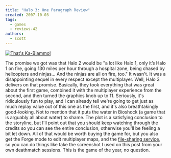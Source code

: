 ```yaml
---
title: "Halo 3: One Paragraph Review"
created: 2007-10-03
tags:
  - games
  - reviews-42
authors:
  - scott
---
```


[![That's Ka-Blammo!](/images/1475470860_9f3e10edde.jpg)](http://www.flickr.com/photos/spaceninja/1475470860/)

The promise we got was that Halo 2 would be "a lot like Halo 1, only it’s Halo 1 on fire, going 130 miles per hour through a hospital zone, being chased by helicopters and ninjas… And the ninjas are all on fire, too." It wasn't. It was a disappointing sequel in every respect except the multiplayer. Well, Halo 3 delivers on that promise. Basically, they took everything that was great about the first game, combined it with the multiplayer experience from the second, and then turned the graphics knob up to 11. Seriously, it's ridiculously fun to play, and I can already tell we're going to get just as much replay value out of this one as the first, and it's also breathtakingly good-looking. Not to mention that it puts the water in Bioshock (a game that is arguably all about water) to shame. The plot is a satisfying conclusion to the storyline, but I'll point out that you should keep watching through the credits so you can see the entire conclusion, otherwise you'll be feeling a bit let down. All of that would be worth buying the game for, but you also get the Forge mode to edit multiplayer maps, and the [file-sharing service](http://www.bungie.net/Stats/Halo3/default.aspx?player=Obeso), so you can do things like take the screenshot I used on this post from your own deathmatch sessions. This is the game of the year, no question.
